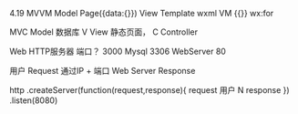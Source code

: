 4.19 
MVVM 
Model Page({data:{}})
View Template wxml 
VM {{}} wx:for 

MVC Model 数据库
V View 静态页面，
C Controller

Web HTTP服务器
端口？ 3000 
Mysql 3306
WebServer 80 

用户 Request 通过IP + 端口 
Web Server Response

http
    .createServer(function(request,response){
        request 用户 N
        response 
    })
    .listen(8080)